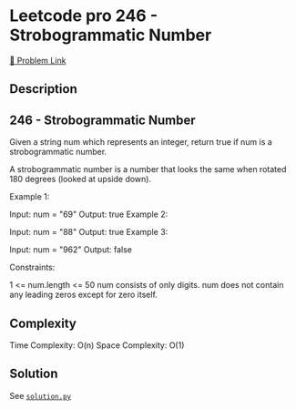 # Leetcode pro 246 - Strobogrammatic Number

[🔗 Problem Link](https://leetcode.com/problems/strobogrammatic-number/)

## Description

## 246 - Strobogrammatic Number

Given a string num which represents an integer, return true if num is a strobogrammatic number.

A strobogrammatic number is a number that looks the same when rotated 180 degrees (looked at upside down).

Example 1:

Input: num = "69"
Output: true
Example 2:

Input: num = "88"
Output: true
Example 3:

Input: num = "962"
Output: false

Constraints:

1 <= num.length <= 50
num consists of only digits.
num does not contain any leading zeros except for zero itself.

## Complexity

Time Complexity: O(n)
Space Complexity: O(1)

## Solution

See [`solution.py`](solution.py)
